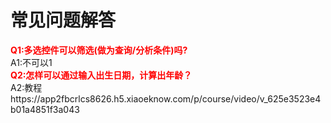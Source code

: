  <style>
  .fontColor{
color: red ;
}
</style>

# 常见问题解答
 **<span class="fontColor">Q1:多选控件可以筛选(做为查询/分析条件)吗?</span></br>**
A1:不可以1</br>
 **<span class="fontColor">Q2:怎样可以通过输入出生日期，计算出年龄？</span></br>**
A2:教程https://app2fbcrlcs8626.h5.xiaoeknow.com/p/course/video/v_625e3523e4b01a4851f3a043



